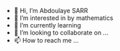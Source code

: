- 👋 Hi, I’m Abdoulaye SARR
- 👀 I’m interested in by mathematics
- 🌱 I’m currently learning 
- 💞️ I’m looking to collaborate on ...
- 📫 How to reach me ...

<!---
abdoulayesarr8/abdoulayesarr8 is a ✨ special ✨ repository because its `README.md` (this file) appears on your GitHub profile.
You can click the Preview link to take a look at your changes.
--->
